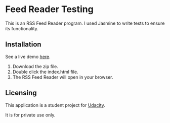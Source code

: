 # Feed Reader Testing

This is an RSS Feed Reader program. I used Jasmine to write tests to ensure its functionality.

## Installation

See a live demo [here](https://joscelyn1.github.io/Feed-Reader/#).

1. Download the zip file.
2. Double click the index.html file.
3. The RSS Feed Reader will open in your browser.

## Licensing

This application is a student project for [Udacity](www.udacity.com).

It is for private use only.

